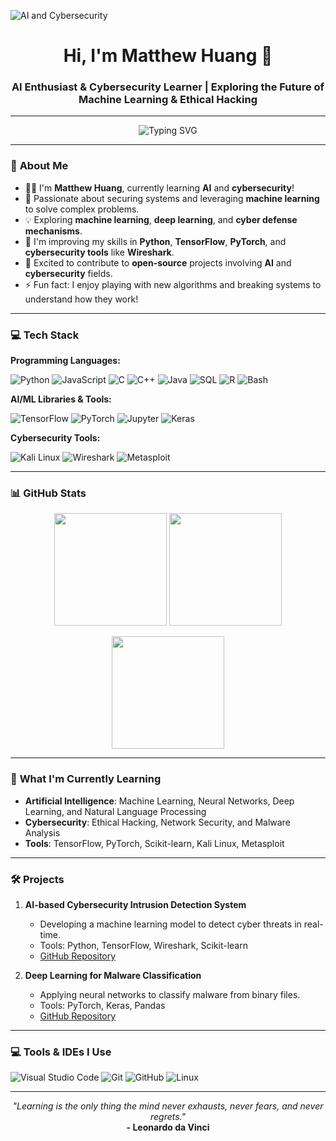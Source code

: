<!-- Banner Image or Animated GIF -->
![AI and Cybersecurity](https://user-images.githubusercontent.com/74038190/225813708-98b745f2-7d22-48cf-9150-083f1b00d6c9.gif)

<h1 align="center">Hi, I'm Matthew Huang 👋</h1>
<h3 align="center">AI Enthusiast & Cybersecurity Learner | Exploring the Future of Machine Learning & Ethical Hacking</h3>

---

<p align="center">
  <img src="https://readme-typing-svg.demolab.com?font=Fira+Code&size=22&pause=1000&color=0078D6&center=true&width=800&height=50&lines=Welcome+to+My+GitHub+Profile!;AI+%26+Cybersecurity+Learner;Building+the+Future+with+Tech!;Always+Learning+%F0%9F%93%9A;Join+My+Journey!" 
alt="Typing SVG" />
</p>

---

### 🌟 **About Me**

- 👨‍💻 I'm **Matthew Huang**, currently learning **AI** and **cybersecurity**!
- 🔐 Passionate about securing systems and leveraging **machine learning** to solve complex problems.
- 💡 Exploring **machine learning**, **deep learning**, and **cyber defense mechanisms**.
- 🌱 I'm improving my skills in **Python**, **TensorFlow**, **PyTorch**, and **cybersecurity tools** like **Wireshark**.
- 🚀 Excited to contribute to **open-source** projects involving **AI** and **cybersecurity** fields.
- ⚡ Fun fact: I enjoy playing with new algorithms and breaking systems to understand how they work!

---

### 💻 **Tech Stack**

**Programming Languages:**

![Python](https://img.shields.io/badge/Python-%233776AB.svg?style=flat-square&logo=python&logoColor=white)
![JavaScript](https://img.shields.io/badge/JavaScript-%23F7DF1E.svg?style=flat-square&logo=javascript&logoColor=black)
![C](https://img.shields.io/badge/C-%2300599C.svg?style=flat-square&logo=c&logoColor=white)
![C++](https://img.shields.io/badge/C%2B%2B-%2300599C.svg?style=flat-square&logo=c%2B%2B&logoColor=white)
![Java](https://img.shields.io/badge/Java-%23ED8B00.svg?style=flat-square&logo=java&logoColor=white)
![SQL](https://img.shields.io/badge/SQL-%23007ACC.svg?style=flat-square&logo=sql&logoColor=white)
![R](https://img.shields.io/badge/R-%23276DC3.svg?style=flat-square&logo=r&logoColor=white)
![Bash](https://img.shields.io/badge/Bash-%234EAA25.svg?style=flat-square&logo=gnubash&logoColor=white)

**AI/ML Libraries & Tools:**

![TensorFlow](https://img.shields.io/badge/TensorFlow-%23FF6F00.svg?style=flat-square&logo=tensorflow&logoColor=white)
![PyTorch](https://img.shields.io/badge/PyTorch-%23EE4C2C.svg?style=flat-square&logo=pytorch&logoColor=white)
![Jupyter](https://img.shields.io/badge/Jupyter-%23F37626.svg?style=flat-square&logo=jupyter&logoColor=white)
![Keras](https://img.shields.io/badge/Keras-%23D00000.svg?style=flat-square&logo=keras&logoColor=white)

**Cybersecurity Tools:**

![Kali Linux](https://img.shields.io/badge/Kali_Linux-%23B61818.svg?style=flat-square&logo=kalilinux&logoColor=white)
![Wireshark](https://img.shields.io/badge/Wireshark-%230167a7.svg?style=flat-square&logo=wireshark&logoColor=white)
![Metasploit](https://img.shields.io/badge/Metasploit-%23232323.svg?style=flat-square&logo=metasploit&logoColor=white)

---

### 📊 **GitHub Stats**

<p align="center">
  <img height="180em" src="https://github-readme-stats.vercel.app/api?username=matthewhuang&show_icons=true&hide_border=true&theme=tokyonight" />
  <img height="180em" src="https://github-readme-streak-stats.herokuapp.com/?user=matthewhuang&theme=tokyonight&hide_border=true" />
</p>

<p align="center">
  <img height="180em" src="https://github-readme-stats.vercel.app/api/top-langs/?username=matthewhuang&layout=compact&theme=tokyonight&hide_border=true" />
</p>

---

### 🚀 **What I'm Currently Learning**

- **Artificial Intelligence**: Machine Learning, Neural Networks, Deep Learning, and Natural Language Processing
- **Cybersecurity**: Ethical Hacking, Network Security, and Malware Analysis
- **Tools**: TensorFlow, PyTorch, Scikit-learn, Kali Linux, Metasploit

---

### 🛠️ **Projects**

1. **AI-based Cybersecurity Intrusion Detection System**
   - Developing a machine learning model to detect cyber threats in real-time.
   - Tools: Python, TensorFlow, Wireshark, Scikit-learn
   - [GitHub Repository](https://github.com/matthewhuang/project1)

2. **Deep Learning for Malware Classification**
   - Applying neural networks to classify malware from binary files.
   - Tools: PyTorch, Keras, Pandas
   - [GitHub Repository](https://github.com/matthewhuang/project2)

---

### 💻 **Tools & IDEs I Use**

![Visual Studio Code](https://img.shields.io/badge/VSCode-%23007ACC.svg?style=flat-square&logo=visual-studio-code&logoColor=white)
![Git](https://img.shields.io/badge/Git-%23F05033.svg?style=flat-square&logo=git&logoColor=white)
![GitHub](https://img.shields.io/badge/GitHub-%23181717.svg?style=flat-square&logo=github&logoColor=white)
![Linux](https://img.shields.io/badge/Linux-%23FCC624.svg?style=flat-square&logo=linux&logoColor=black)

---

<!-- Add a footer or a cool sign-off -->
<p align="center">
  <i>"Learning is the only thing the mind never exhausts, never fears, and never regrets."</i>
  <br>
  <b>- Leonardo da Vinci</b>
</p>



